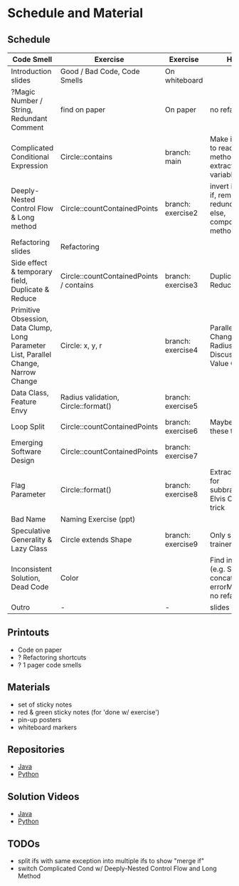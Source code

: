 # Schedule and Material

## Schedule

| Code Smell                                                                           | Exercise                                | Exercise          | Hints                                                           |
|--------------------------------------------------------------------------------------|-----------------------------------------|-------------------|-----------------------------------------------------------------|
| Introduction slides                                                                  | Good / Bad Code, Code Smells            | On whiteboard     |                                                                 |
| ?Magic Number / String, Redundant Comment                                            | find on paper                           | On paper          | no refactoring                                                  |
| Complicated Conditional Expression                                                   | Circle::contains                        | branch: main      | Make it better to read. Extract method, extract variable        |
| Deeply-Nested Control Flow & Long method                                             | Circle::countContainedPoints            | branch: exercise2 | invert if, merge if, remove redundant else, composed method     |
| Refactoring slides                                                                   | Refactoring                             |                   |                                                                 |
| Side effect & temporary field, Duplicate & Reduce                                    | Circle::countContainedPoints / contains | branch: exercise3 | Duplicate and Reduce                                            |
| Primitive Obsession, Data Clump, Long Parameter List, Parallel Change, Narrow Change | Circle: x, y, r                         | branch: exercise4 | Parallel Change, Point, Radius, Discussion Value Objects        |
| Data Class, Feature Envy                                                             | Radius validation, Circle::format()     | branch: exercise5 |                                                                 |   
| Loop Split                                                                           | Circle::countContainedPoints            | branch: exercise6 | Maybe do these two                                              |
| Emerging Software Design                                                             | Circle::countContainedPoints            | branch: exercise7 |                                                                 |
| Flag Parameter                                                                       | Circle::format()                        | branch: exercise8 | Extract Method for subbranches, Elvis Operator trick            |
| Bad Name                                                                             | Naming Exercise (ppt)                   |                   |                                                                 |
| Speculative Generality & Lazy Class                                                  | Circle extends Shape                    | branch: exercise9 | Only shown by trainer                                           |
| Inconsistent Solution, Dead Code                                                     | Color                                   |                   | Find in code (e.g. String concat, errorMessage), no refactoring |    
| Outro                                                                                | -                                       | -                 | slides                                                          |

## Printouts

- Code on paper
- ? Refactoring shortcuts
- ? 1 pager code smells

## Materials

- set of sticky notes
- red & green sticky notes (for 'done w/ exercise')
- pin-up posters
- whiteboard markers

## Repositories

- [Java](https://github.com/ozihler/software-design-workshop-java)
- [Python](https://github.com/ozihler/software-design-workshop-python)

## Solution Videos

- [Java](https://youtu.be/hFx1AiLb7dc)
- [Python](https://www.youtube.com/watch?v=URPIL-Vyu60)

## TODOs

- split ifs with same exception into multiple ifs to show "merge if"
- switch Complicated Cond w/ Deeply-Nested Control Flow and Long Method